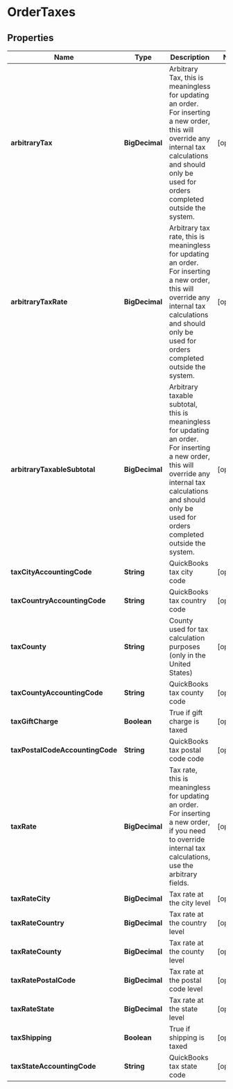 

# OrderTaxes


## Properties

| Name | Type | Description | Notes |
|------------ | ------------- | ------------- | -------------|
|**arbitraryTax** | **BigDecimal** | Arbitrary Tax, this is meaningless for updating an order.  For inserting a new order, this will override any internal tax calculations and should only be used for orders completed outside the system. |  [optional] |
|**arbitraryTaxRate** | **BigDecimal** | Arbitrary tax rate, this is meaningless for updating an order.  For inserting a new order, this will override any internal tax calculations and should only be used for orders completed outside the system. |  [optional] |
|**arbitraryTaxableSubtotal** | **BigDecimal** | Arbitrary taxable subtotal, this is meaningless for updating an order.  For inserting a new order, this will override any internal tax calculations and should only be used for orders completed outside the system. |  [optional] |
|**taxCityAccountingCode** | **String** | QuickBooks tax city code |  [optional] |
|**taxCountryAccountingCode** | **String** | QuickBooks tax country code |  [optional] |
|**taxCounty** | **String** | County used for tax calculation purposes (only in the United States) |  [optional] |
|**taxCountyAccountingCode** | **String** | QuickBooks tax county code |  [optional] |
|**taxGiftCharge** | **Boolean** | True if gift charge is taxed |  [optional] |
|**taxPostalCodeAccountingCode** | **String** | QuickBooks tax postal code code |  [optional] |
|**taxRate** | **BigDecimal** | Tax rate, this is meaningless for updating an order.  For inserting a new order, if you need to override internal tax calculations, use the arbitrary fields. |  [optional] |
|**taxRateCity** | **BigDecimal** | Tax rate at the city level |  [optional] |
|**taxRateCountry** | **BigDecimal** | Tax rate at the country level |  [optional] |
|**taxRateCounty** | **BigDecimal** | Tax rate at the county level |  [optional] |
|**taxRatePostalCode** | **BigDecimal** | Tax rate at the postal code level |  [optional] |
|**taxRateState** | **BigDecimal** | Tax rate at the state level |  [optional] |
|**taxShipping** | **Boolean** | True if shipping is taxed |  [optional] |
|**taxStateAccountingCode** | **String** | QuickBooks tax state code |  [optional] |



